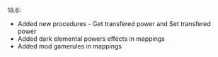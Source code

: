 18.6:
- Added new procedures - Get transfered power and Set transfered power
- Added dark elemental powers effects in mappings
- Added mod gamerules in mappings
